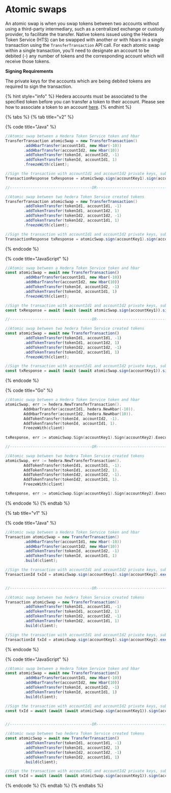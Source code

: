# Atomic swaps

An atomic swap is when you swap tokens between two accounts without using a third-party intermediary, such as a centralized exchange or custody provider, to facilitate the transfer. Native tokens issued using the Hedera Token Service \(HTS\) can be swapped with another or with hbars in a single transaction using the `TransferTransaction` API call. For each atomic swap within a single transaction, you’ll need to designate an account to be debited \(-\) any number of tokens and the corresponding account which will receive those tokens.

**Signing Requirements**

The private keys for the accounts which are being debited tokens are required to sign the transaction.

{% hint style="info" %}
Hedera accounts must be associated to the specified token before you can transfer a token to their account. Please see how to associate a token to an account [here](associate-tokens-to-an-account.md). 
{% endhint %}

{% tabs %}
{% tab title="v2" %}


{% code title="Java" %}
```java
//Atomic swap between a Hedera Token Service token and hbar
TransferTransaction atomicSwap = new TransferTransaction()
        .addHbarTransfer(accountId1, new Hbar(-10))
        .addHbarTransfer(accountId2, new Hbar(10))
        .addTokenTransfer(tokenId, accountId2, -1)
        .addTokenTransfer(tokenId, accountId1, 1)
        .freezeWith(client);

//Sign the transaction with accountId1 and accountId2 private keys, submit the transaction to a Hedera network
TransactionResponse txResponse = atomicSwap.sign(accountKey1).sign(accountKey2).execute(client);

//------------------------------------OR---------------------------------------

//Atomic swap between two hedera Token Service created tokens
TransferTransaction atomicSwap = new TransferTransaction()
        .addTokenTransfer(tokenId1, accountId1, -1)
        .addTokenTransfer(tokenId1, accountId2, 1)
        .addTokenTransfer(tokenId2, accountId2, -1)
        .addTokenTransfer(tokenId2, accountId1, 1)
        .freezeWith(client);

//Sign the transaction with accountId1 and accountId2 private keys, submit the transaction to a Hedera network
TransactionResponse txResponse = atomicSwap.sign(accountKey1).sign(accountKey2).execute(client);
```
{% endcode %}

{% code title="JavaScript" %}
```javascript
//Atomic swap between a Hedera Token Service token and hbar
const atomicSwap = await new TransferTransaction()
        .addHbarTransfer(accountId1, new Hbar(-10))
        .addHbarTransfer(accountId2, new Hbar(10))
        .addTokenTransfer(tokenId, accountId2, -1)
        .addTokenTransfer(tokenId, accountId1, 1)
        .freezeWith(client);

//Sign the transaction with accountId1 and accountId2 private keys, submit the transaction to a Hedera network
const txResponse = await (await (await atomicSwap.sign(accountKey1)).sign(accountKey2)).execute(client);

//------------------------------------OR---------------------------------------

//Atomic swap between two hedera Token Service created tokens
const atomicSwap = await new TransferTransaction()
        .addTokenTransfer(tokenId1, accountId1, -1)
        .addTokenTransfer(tokenId1, accountId2, 1)
        .addTokenTransfer(tokenId2, accountId2, -1)
        .addTokenTransfer(tokenId2, accountId1, 1)
        .freezeWith(client);

//Sign the transaction with accountId1 and accountId2 private keys, submit the transaction to a Hedera network
const txResponse = await (await (await atomicSwap.sign(accountKey1)).sign(accountKey2)).execute(client);
```
{% endcode %}

{% code title="Go" %}
```go
//Atomic swap between a Hedera Token Service token and hbar
atomicSwap, err := hedera.NewTransferTransaction().
        AddHbarTransfer(accountId1, hedera.NewHbar(-10)).
        AddHbarTransfer(accountId2, hedera.NewHbar(10)).
        AddTokenTransfer(tokenId, accountId2, -1).
        AddTokenTransfer(tokenId, accountId1, 1).
        FreezeWith(client)
	
txResponse, err := atomicSwap.Sign(accountKey1).Sign(accountKey2).Execute(client)

//------------------------------------OR---------------------------------------

//Atomic swap between two hedera Token Service created tokens
atomicSwap, err := hedera.NewTransferTransaction().
        AddTokenTransfer(tokenId1, accountId1, -1).
        AddTokenTransfer(tokenId1, accountId2, 1).
        AddTokenTransfer(tokenId2, accountId2, -1).
        AddTokenTransfer(tokenId2, accountId1, 1).
        FreezeWith(client)

txResponse, err := atomicSwap.Sign(accountKey1).Sign(accountKey2).Execute(client)

```
{% endcode %}
{% endtab %}

{% tab title="v1" %}


{% code title="Java" %}
```java
//Atomic swap between a Hedera Token Service token and hbar
Transaction atomicSwap = new TransferTransaction()
        .addHbarTransfer(accountId1, new Hbar(-10))
        .addHbarTransfer(accountId2, new Hbar(10))
        .addTokenTransfer(tokenId, accountId2, -1)
        .addTokenTransfer(tokenId, accountId1, 1)
        .build(client);

//Sign the transaction with accountId1 and accountId2 private keys, submit the transaction to a Hedera network
TransactionId txId = atomicSwap.sign(accountKey1).sign(accountKey2).execute(client);


//------------------------------------OR---------------------------------------

//Atomic swap between two hedera Token Service created tokens
Transaction atomicSwap = new TransferTransaction()
        .addTokenTransfer(tokenId1, accountId1, -1)
        .addTokenTransfer(tokenId1, accountId2, 1)
        .addTokenTransfer(tokenId2, accountId2, -1)
        .addTokenTransfer(tokenId2, accountId1, 1)
        .build(client);

//Sign the transaction with accountId1 and accountId2 private keys, submit the transaction to a Hedera network
TransactionId txId = atomicSwap.sign(accountKey1).sign(accountKey2).execute(client);


```
{% endcode %}

{% code title="JavaScript" %}
```javascript
//Atomic swap between a Hedera Token Service token and hbar
const atomicSwap = await new TransferTransaction()
        .addHbarTransfer(accountId1, new Hbar(-10))
        .addHbarTransfer(accountId2, new Hbar(10))
        .addTokenTransfer(tokenId, accountId2, -1)
        .addTokenTransfer(tokenId, accountId1, 1)
        .build(client);

//Sign the transaction with accountId1 and accountId2 private keys, submit the transaction to a Hedera network
const txId = await (await (await atomicSwap.sign(accountKey1)).sign(accountKey2)).execute(client);


//------------------------------------OR---------------------------------------

//Atomic swap between two hedera Token Service created tokens
const atomicSwap = await new TransferTransaction()
        .addTokenTransfer(tokenId1, accountId1, -1)
        .addTokenTransfer(tokenId1, accountId2, 1)
        .addTokenTransfer(tokenId2, accountId2, -1)
        .addTokenTransfer(tokenId2, accountId1, 1)
        .build(client);

//Sign the transaction with accountId1 and accountId2 private keys, submit the transaction to a Hedera network
const txId = await (await (await atomicSwap.sign(accountKey1)).sign(accountPKey2)).execute(client);

```
{% endcode %}
{% endtab %}
{% endtabs %}



